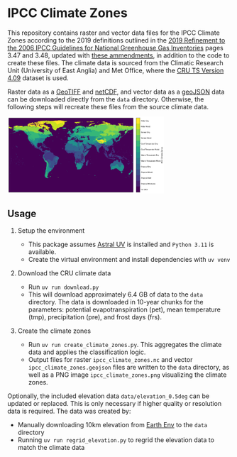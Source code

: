 # IPCC Climate Zones

This repository contains raster and vector data files for the IPCC Climate Zones according to the 2019 definitions outlined in the [2019 Refinement to the 2006 IPCC Guidelines for National Greenhouse Gas Inventories](https://www.ipcc-nggip.iges.or.jp/public/2019rf/pdf/4_Volume4/19R_V4_Ch03_Land%20Representation.pdf) pages 3.47 and 3.48, updated with [these ammendments](https://www.ipcc-nggip.iges.or.jp/public/2019rf/corrigenda1.html), in addition to the code to create these files. The climate data is sourced from the Climatic Research Unit (University of East Anglia) and Met Office, where the [CRU TS Version 4.09](https://crudata.uea.ac.uk/cru/data/hrg/cru_ts_4.09/) dataset is used.

Raster data as a [GeoTIFF](https://github.com/colinahill/ipcc_climate_zones/blob/main/data/ipcc_climate_zones.tif) and [netCDF](https://github.com/colinahill/ipcc_climate_zones/blob/main/data/ipcc_climate_zones.nc), and vector data as a [geoJSON](https://github.com/colinahill/ipcc_climate_zones/blob/main/data/ipcc_climate_zones.geojson) data can be downloaded directly from the `data` directory. Otherwise, the following steps will recreate these files from the source climate data.

<p align="left">
    <img src="data/ipcc_climate_zones.png" alt="IPCC Climate Zones Map" width="70%">
</p>

## Usage
1. Setup the environment
    - This package assumes [Astral UV](https://docs.astral.sh/uv/) is installed and `Python 3.11` is available.
    - Create the virtual environment and install dependencies with `uv venv`

2. Download the CRU climate data
    - Run `uv run download.py`
    - This will download approximately 6.4 GB of data to the `data` directory. The data is downloaded in 10-year chunks for the parameters: potential evapotranspiration (pet), mean temperature (tmp), precipitation (pre), and frost days (frs).

3. Create the climate zones
    - Run `uv run create_climate_zones.py`. This aggregates the climate data and applies the classification logic.
    - Output files for raster `ipcc_climate_zones.nc` and vector `ipcc_climate_zones.geojson` files are written to the `data` directory, as well as a PNG image `ipcc_climate_zones.png` visualizing the climate zones.

Optionally, the included elevation data `data/elevation_0.5deg` can be updated or replaced. This is only necessary if higher quality or resolution data is required.
The data was created by:
- Manually downloading 10km elevation from [Earth Env](https://www.earthenv.org/topography) to the `data` directory
- Running `uv run regrid_elevation.py` to regrid the elevation data to match the climate data
